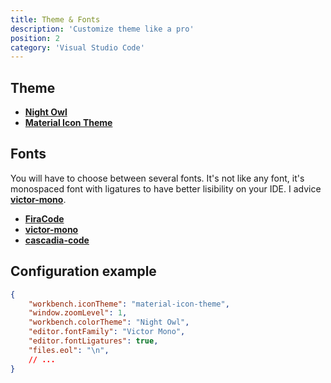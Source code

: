 ```yaml
---
title: Theme & Fonts
description: 'Customize theme like a pro'
position: 2
category: 'Visual Studio Code'
---
```


## Theme

- [**Night Owl**](https://marketplace.visualstudio.com/items?itemName=sdras.night-owl)
- [**Material Icon Theme**](https://marketplace.visualstudio.com/items?itemName=PKief.material-icon-theme)

## Fonts

You will have to choose between several fonts. It's not like any font, it's monospaced font with ligatures to have better lisibility on your IDE. I advice [**victor-mono**](https://github.com/rubjo/victor-mono).

- [**FiraCode**](https://github.com/tonsky/FiraCode)
- [**victor-mono**](https://github.com/rubjo/victor-mono)
- [**cascadia-code**](https://github.com/microsoft/cascadia-code)

## Configuration example

```json
{
    "workbench.iconTheme": "material-icon-theme",
    "window.zoomLevel": 1,
    "workbench.colorTheme": "Night Owl",
    "editor.fontFamily": "Victor Mono",
    "editor.fontLigatures": true,
    "files.eol": "\n",
    // ...
}
```
